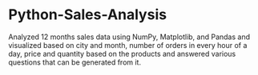 # Python-Sales-Analysis
Analyzed 12 months sales data using NumPy, Matplotlib, and Pandas and visualized based 
on city and month, number of orders in every hour of a day, price and quantity based on the 
products and answered various questions that can be generated from it.
